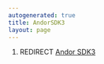 ```yaml
---
autogenerated: true
title: AndorSDK3
layout: page
---
```


1.  REDIRECT [Andor SDK3](Andor_SDK3 "wikilink")
